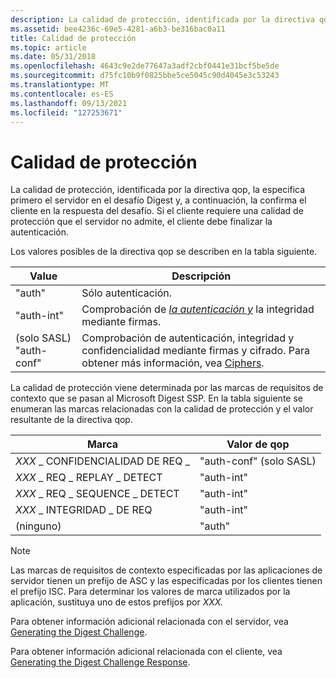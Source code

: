 ```yaml
---
description: La calidad de protección, identificada por la directiva qop, la especifica primero el servidor en el desafío Digest y, a continuación, la confirma el cliente en la respuesta del desafío.
ms.assetid: bee4236c-69e5-4281-a6b3-be316bac0a11
title: Calidad de protección
ms.topic: article
ms.date: 05/31/2018
ms.openlocfilehash: 4643c9e2de77647a3adf2cbf0441e31bcf5be5de
ms.sourcegitcommit: d75fc10b9f0825bbe5ce5045c90d4045e3c53243
ms.translationtype: MT
ms.contentlocale: es-ES
ms.lasthandoff: 09/13/2021
ms.locfileid: "127253671"
---
```

# <a name="quality-of-protection"></a>Calidad de protección

La calidad de protección, identificada por la directiva qop, la especifica primero el servidor en el desafío Digest y, a continuación, la confirma el cliente en la respuesta del desafío. Si el cliente requiere una calidad de protección que el servidor no admite, el cliente debe finalizar la autenticación.

Los valores posibles de la directiva qop se describen en la tabla siguiente.



| Value                   | Descripción                                                                                                                                  |
|-------------------------|----------------------------------------------------------------------------------------------------------------------------------------------|
| "auth"                  | Sólo autenticación.                                                                                                                         |
| "auth-int"              | Comprobación de [*la autenticación y*](../secgloss/i-gly.md) la integridad mediante firmas.                  |
| (solo SASL) "auth-conf" | Comprobación de autenticación, integridad y confidencialidad mediante firmas y cifrado. Para obtener más información, vea [Ciphers](ciphers.md). |



 

La calidad de protección viene determinada por las marcas de requisitos de contexto que se pasan al Microsoft Digest SSP. En la tabla siguiente se enumeran las marcas relacionadas con la calidad de protección y el valor resultante de la directiva qop.



| Marca                         | Valor de qop               |
|------------------------------|-------------------------|
| *XXX* \_ CONFIDENCIALIDAD DE REQ \_  | "auth-conf" (solo SASL) |
| *XXX* \_ REQ \_ REPLAY \_ DETECT   | "auth-int"              |
| *XXX* \_ REQ \_ SEQUENCE \_ DETECT | "auth-int"              |
| *XXX* \_ INTEGRIDAD \_ DE REQ        | "auth-int"              |
| (ninguno)                       | "auth"                  |



 

> [!Note]  
> Las marcas de requisitos de contexto especificadas por las aplicaciones de servidor tienen un prefijo de ASC y las especificadas por los clientes tienen el prefijo ISC. Para determinar los valores de marca utilizados por la aplicación, sustituya uno de estos prefijos por *XXX.*

 

Para obtener información adicional relacionada con el servidor, vea [Generating the Digest Challenge](generating-the-digest-challenge.md).

Para obtener información adicional relacionada con el cliente, vea [Generating the Digest Challenge Response](generating-the-digest-challenge-response.md).

 

 
